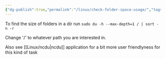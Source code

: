 ```yaml
---
{"dg-publish":true,"permalink":"/linux/check-folder-space-usage/","tags":["public","linux","disk"],"noteIcon":"1","created":"2023-08-15T14:20:30.000+02:00","updated":"2022-12-23T10:22:06.000+01:00"}
---
```



To find the size of folders in a dir run
`sudo du -h --max-depth=1 / | sort -n -r`

Change '/' to whatever path you are interested in.

Also see [[Linux/ncdu\|ncdu]] application for a bit more user friendlyness for this kind of task